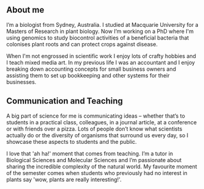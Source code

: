 ## About me

I’m a biologist from Sydney, Australia. I studied at Macquarie University for a Masters of Research in plant biology. Now I’m working on a PhD where I'm using genomics to study biocontrol activities of a beneficial bacteria that colonises plant roots and can protect crops against disease.

When I'm not engrossed in scientific work I enjoy lots of crafty hobbies and I teach mixed media art. In my previous life I was an accountant and I enjoy breaking down accounting concepts for small business owners and assisting them to set up bookkeeping and other systems for their businesses.


## Communication and Teaching

A big part of science for me is communicating ideas – whether that’s to students in a practical class, colleagues, in a journal article, at a conference or with friends over a pizza. Lots of people don’t know what scientists actually do or the diversity of organisms that surround us every day, so I showcase these aspects to students and the public. 

I love that 'ah ha!' moment that comes from teaching. I’m a tutor in Biological Sciences and Molecular Sciences and I’m passionate about sharing the incredible complexity of the natural world. My favourite moment of the semester comes when students who previously had no interest in plants say 'wow, plants are really interesting!'.

